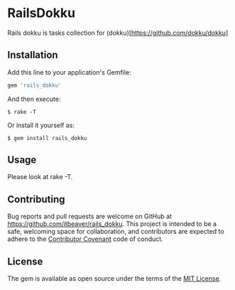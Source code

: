 # RailsDokku

Rails dokku is tasks collection for (dokku)[https://github.com/dokku/dokku]

## Installation

Add this line to your application's Gemfile:

```ruby
gem 'rails_dokku'
```

And then execute:

    $ rake -T

Or install it yourself as:

    $ gem install rails_dokku

## Usage

Please look at rake -T.

## Contributing

Bug reports and pull requests are welcome on GitHub at https://github.com/itbeaver/rails_dokku. This project is intended to be a safe, welcoming space for collaboration, and contributors are expected to adhere to the [Contributor Covenant](http://contributor-covenant.org) code of conduct.


## License

The gem is available as open source under the terms of the [MIT License](http://opensource.org/licenses/MIT).

